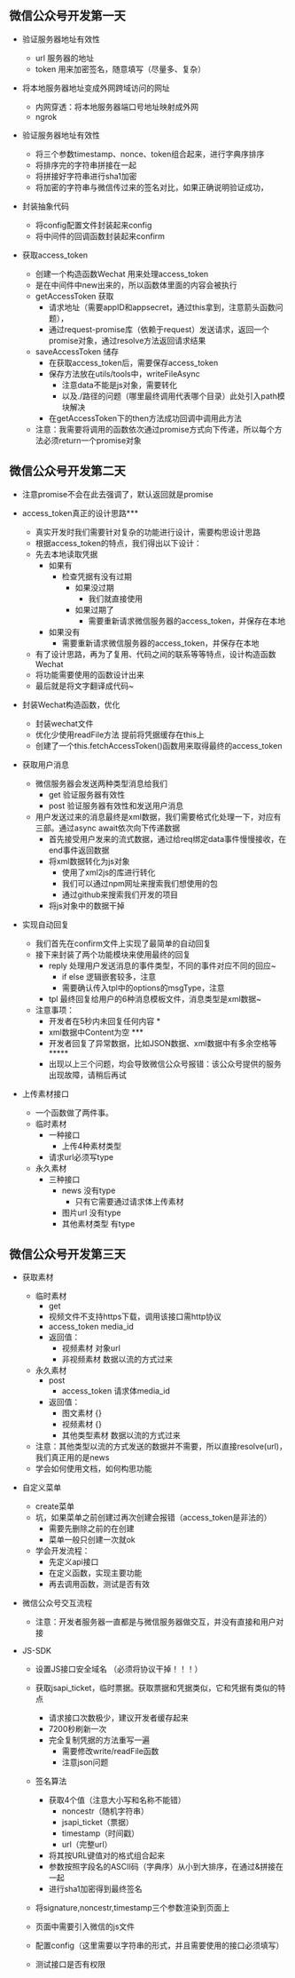 ## 微信公众号开发第一天
* 验证服务器地址有效性
	* url 服务器的地址
	* token 用来加密签名，随意填写（尽量多、复杂）
* 将本地服务器地址变成外网跨域访问的网址
	* 内网穿透：将本地服务器端口号地址映射成外网
	* ngrok
* 验证服务器地址有效性
	* 将三个参数timestamp、nonce、token组合起来，进行字典序排序
	* 将排序完的字符串拼接在一起
	* 将拼接好字符串进行sha1加密
	* 将加密的字符串与微信传过来的签名对比，如果正确说明验证成功，


* 封装抽象代码
	* 将config配置文件封装起来config
	* 将中间件的回调函数封装起来confirm

* 获取access_token
	* 创建一个构造函数Wechat 用来处理access_token
	* 是在中间件中new出来的，所以函数体里面的内容会被执行
	* getAccessToken 获取
		* 请求地址（需要appID和appsecret，通过this拿到，注意箭头函数问题），
		* 通过request-promise库（依赖于request）发送请求，返回一个promise对象，通过resolve方法返回请求结果
	* saveAccessToken 储存
		* 在获取access_token后，需要保存access_token
		* 保存方法放在utils/tools中，writeFileAsync
			* 注意data不能是js对象，需要转化
			* 以及./路径的问题（哪里最终调用代表哪个目录）此处引入path模块解决
		* 在getAccessToken下的then方法成功回调中调用此方法
	* 注意：我需要将调用的函数依次通过promise方式向下传递，所以每个方法必须return一个promise对象

## 微信公众号开发第二天
* 注意promise不会在此去强调了，默认返回就是promise

* access_token真正的设计思路***
	* 真实开发时我们需要针对复杂的功能进行设计，需要构思设计思路
	* 根据access_token的特点，我们得出以下设计：
	* 先去本地读取凭据
		* 如果有
			* 检查凭据有没有过期
				* 如果没过期
					* 我们就直接使用
				* 如果过期了
					* 需要重新请求微信服务器的access_token，并保存在本地
        * 如果没有
	        * 需要重新请求微信服务器的access_token，并保存在本地
    * 有了设计思路，再为了复用、代码之间的联系等等特点，设计构造函数Wechat
    * 将功能需要使用的函数设计出来
    * 最后就是将文字翻译成代码~

* 封装Wechat构造函数，优化
	* 封装wechat文件
	* 优化少使用readFile方法 提前将凭据缓存在this上
	* 创建了一个this.fetchAccessToken()函数用来取得最终的access_token

* 获取用户消息
	* 微信服务器会发送两种类型消息给我们
		* get 验证服务器有效性
		* post 验证服务器有效性和发送用户消息
	* 用户发送过来的消息最终是xml数据，我们需要格式化处理一下，对应有三部。通过async await依次向下传递数据
		* 首先接受用户发来的流式数据，通过给req绑定data事件慢慢接收，在end事件返回数据
		* 将xml数据转化为js对象
			* 使用了xml2js的库进行转化
			* 我们可以通过npm网址来搜索我们想使用的包
			* 通过github来搜索我们开发的项目
		* 将js对象中的数据干掉

* 实现自动回复
	* 我们首先在confirm文件上实现了最简单的自动回复
	* 接下来封装了两个功能模块来使用最终的回复
		* reply 处理用户发送消息的事件类型，不同的事件对应不同的回应~
			* if else 逻辑嵌套较多，注意
			* 需要确认传入tpl中的options的msgType，注意
		* tpl 最终回复给用户的6种消息模板文件，消息类型是xml数据~
	* 注意事项：
		* 开发者在5秒内未回复任何内容 *
		* xml数据中Content为空 ***
		* 开发者回复了异常数据，比如JSON数据、xml数据中有多余空格等 *****
		* 出现以上三个问题，均会导致微信公众号报错：该公众号提供的服务出现故障，请稍后再试
	
	
* 上传素材接口
	* 一个函数做了两件事。
	* 临时素材
		* 一种接口
			* 上传4种素材类型
		* 请求url必须写type
	* 永久素材
		* 三种接口
			* news 没有type
				* 只有它需要通过请求体上传素材
			* 图片url 没有type
			* 其他素材类型 有type


## 微信公众号开发第三天
* 获取素材
	* 临时素材
		* get
		* 视频文件不支持https下载，调用该接口需http协议
		* access_token media_id
		* 返回值：
			* 视频素材 对象url
			* 非视频素材 数据以流的方式过来
	* 永久素材
		* post
			* access_token  请求体media_id
		* 返回值：
			* 图文素材 {}
			* 视频素材 {}
			* 其他类型素材 数据以流的方式过来
	* 注意：其他类型以流的方式发送的数据并不需要，所以直接resolve(url)，我们真正用的是news
	* 学会如何使用文档，如何构思功能

* 自定义菜单
	* create菜单
	* 坑，如果菜单之前创建过再次创建会报错（access_token是非法的）
		* 需要先删除之前的在创建
		* 菜单一般只创建一次就ok
	* 学会开发流程：
		* 先定义api接口
		* 在定义函数，实现主要功能
		* 再去调用函数，测试是否有效

* 微信公众号交互流程
	* 注意：开发者服务器一直都是与微信服务器做交互，并没有直接和用户对接

* JS-SDK
	* 设置JS接口安全域名 （必须将协议干掉！！！）
  	* 获取jsapi_ticket，临时票据。获取票据和凭据类似，它和凭据有类似的特点
	    - 请求接口次数极少，建议开发者缓存起来
	    - 7200秒刷新一次
	    - 完全复制凭据的方法重写一遍
		    - 需要修改write/readFile函数
		    - 注意json问题
  	* 签名算法
	  	* 获取4个值（注意大小写和名称不能错）
		  	* noncestr（随机字符串）
		  	* jsapi_ticket（票据）
		  	* timestamp（时间戳）
		  	* url（完整url）
	  	* 将其按URL键值对的格式组合起来
	  	* 参数按照字段名的ASCII码（字典序）从小到大排序，在通过&拼接在一起
	  	* 进行sha1加密得到最终签名
  	* 将signature,noncestr,timestamp三个参数渲染到页面上
  	
	* 页面中需要引入微信的js文件
	* 配置config（这里需要以字符串的形式，并且需要使用的接口必须填写）
	* 测试接口是否有权限